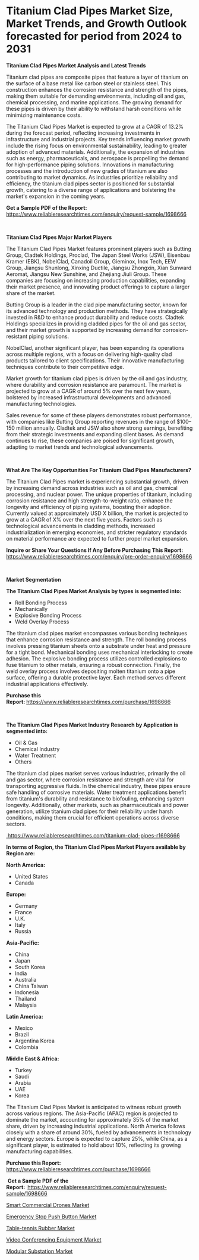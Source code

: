 <p><h1>Titanium Clad Pipes Market Size, Market Trends, and Growth Outlook forecasted for period from 2024 to 2031</h1></p><p><strong>Titanium Clad Pipes Market Analysis and Latest Trends</strong></p>
<p><p>Titanium clad pipes are composite pipes that feature a layer of titanium on the surface of a base metal like carbon steel or stainless steel. This construction enhances the corrosion resistance and strength of the pipes, making them suitable for demanding environments, including oil and gas, chemical processing, and marine applications. The growing demand for these pipes is driven by their ability to withstand harsh conditions while minimizing maintenance costs.</p><p>The Titanium Clad Pipes Market is expected to grow at a CAGR of 13.2% during the forecast period, reflecting increasing investments in infrastructure and industrial projects. Key trends influencing market growth include the rising focus on environmental sustainability, leading to greater adoption of advanced materials. Additionally, the expansion of industries such as energy, pharmaceuticals, and aerospace is propelling the demand for high-performance piping solutions. Innovations in manufacturing processes and the introduction of new grades of titanium are also contributing to market dynamics. As industries prioritize reliability and efficiency, the titanium clad pipes sector is positioned for substantial growth, catering to a diverse range of applications and bolstering the market's expansion in the coming years.</p></p>
<p><strong>Get a Sample PDF of the Report:&nbsp;</strong> <a href="https://www.reliableresearchtimes.com/enquiry/request-sample/1698666?utm_campaign=1602&utm_medium=2&utm_source=Github&utm_content=ia&utm_term=20102024&utm_id=titanium-clad-pipes">https://www.reliableresearchtimes.com/enquiry/request-sample/1698666</a></p>
<p>&nbsp;</p>
<p><strong>Titanium Clad Pipes Major Market Players</strong></p>
<p><p>The Titanium Clad Pipes Market features prominent players such as Butting Group, Cladtek Holdings, Proclad, The Japan Steel Works (JSW), Eisenbau Kramer (EBK), NobelClad, Canadoil Group, Gieminox, Inox Tech, EEW Group, Jiangsu Shunlong, Xinxing Ductile, Jiangsu Zhongxin, Xian Sunward Aeromat, Jiangsu New Sunshine, and Zhejiang Jiuli Group. These companies are focusing on increasing production capabilities, expanding their market presence, and innovating product offerings to capture a larger share of the market.</p><p>Butting Group is a leader in the clad pipe manufacturing sector, known for its advanced technology and production methods. They have strategically invested in R&D to enhance product durability and reduce costs. Cladtek Holdings specializes in providing cladded pipes for the oil and gas sector, and their market growth is supported by increasing demand for corrosion-resistant piping solutions. </p><p>NobelClad, another significant player, has been expanding its operations across multiple regions, with a focus on delivering high-quality clad products tailored to client specifications. Their innovative manufacturing techniques contribute to their competitive edge.</p><p>Market growth for titanium clad pipes is driven by the oil and gas industry, where durability and corrosion resistance are paramount. The market is projected to grow at a CAGR of around 5% over the next few years, bolstered by increased infrastructural developments and advanced manufacturing technologies.</p><p>Sales revenue for some of these players demonstrates robust performance, with companies like Butting Group reporting revenues in the range of $100–150 million annually. Cladtek and JSW also show strong earnings, benefiting from their strategic investments and expanding client bases. As demand continues to rise, these companies are poised for significant growth, adapting to market trends and technological advancements.</p></p>
<p>&nbsp;</p>
<p><strong>What Are The Key Opportunities For Titanium Clad Pipes Manufacturers?</strong></p>
<p><p>The Titanium Clad Pipes market is experiencing substantial growth, driven by increasing demand across industries such as oil and gas, chemical processing, and nuclear power. The unique properties of titanium, including corrosion resistance and high strength-to-weight ratio, enhance the longevity and efficiency of piping systems, boosting their adoption. Currently valued at approximately USD X billion, the market is projected to grow at a CAGR of X% over the next five years. Factors such as technological advancements in cladding methods, increased industrialization in emerging economies, and stricter regulatory standards on material performance are expected to further propel market expansion.</p></p>
<p><strong>Inquire or Share Your Questions If Any Before Purchasing This Report:</strong> <a href="https://www.reliableresearchtimes.com/enquiry/pre-order-enquiry/1698666?utm_campaign=1602&utm_medium=2&utm_source=Github&utm_content=ia&utm_term=20102024&utm_id=titanium-clad-pipes">https://www.reliableresearchtimes.com/enquiry/pre-order-enquiry/1698666</a></p>
<p>&nbsp;</p>
<p><strong>Market Segmentation</strong></p>
<p><strong>The Titanium Clad Pipes Market Analysis by types is segmented into:</strong></p>
<p><ul><li>Roll Bonding Process</li><li>Mechanically</li><li>Explosive Bonding Process</li><li>Weld Overlay Process</li></ul></p>
<p><p>The titanium clad pipes market encompasses various bonding techniques that enhance corrosion resistance and strength. The roll bonding process involves pressing titanium sheets onto a substrate under heat and pressure for a tight bond. Mechanical bonding uses mechanical interlocking to create adhesion. The explosive bonding process utilizes controlled explosions to fuse titanium to other metals, ensuring a robust connection. Finally, the weld overlay process involves depositing molten titanium onto a pipe surface, offering a durable protective layer. Each method serves different industrial applications effectively.</p></p>
<p><strong>Purchase this Report:&nbsp;</strong><a href="https://www.reliableresearchtimes.com/purchase/1698666?utm_campaign=1602&utm_medium=2&utm_source=Github&utm_content=ia&utm_term=20102024&utm_id=titanium-clad-pipes">https://www.reliableresearchtimes.com/purchase/1698666</a></p>
<p>&nbsp;</p>
<p><strong>The Titanium Clad Pipes Market Industry Research by Application is segmented into:</strong></p>
<p><ul><li>Oil & Gas</li><li>Chemical Industry</li><li>Water Treatment</li><li>Others</li></ul></p>
<p><p>The titanium clad pipes market serves various industries, primarily the oil and gas sector, where corrosion resistance and strength are vital for transporting aggressive fluids. In the chemical industry, these pipes ensure safe handling of corrosive materials. Water treatment applications benefit from titanium's durability and resistance to biofouling, enhancing system longevity. Additionally, other markets, such as pharmaceuticals and power generation, utilize titanium clad pipes for their reliability under harsh conditions, making them crucial for efficient operations across diverse sectors.</p></p>
<p><a href="https://www.reliableresearchtimes.com/titanium-clad-pipes-r1698666?utm_campaign=1602&utm_medium=2&utm_source=Github&utm_content=ia&utm_term=20102024&utm_id=titanium-clad-pipes">&nbsp;https://www.reliableresearchtimes.com/titanium-clad-pipes-r1698666</a></p>
<p><strong>In terms of Region, the Titanium Clad Pipes Market Players available by Region are:</strong></p>
<p>
    <p> <strong> North America: </strong>
        <ul>
            <li>United States</li>
            <li>Canada</li>
        </ul>
        </p> 
    <p> <strong> Europe: </strong>
        <ul>
            <li>Germany</li>
            <li>France</li>
            <li>U.K.</li>
            <li>Italy</li>
            <li>Russia</li>
        </ul>
        </p> 
    <p> <strong> Asia-Pacific: </strong>
        <ul>
            <li>China</li>
            <li>Japan</li>
            <li>South Korea</li>
            <li>India</li>
            <li>Australia</li>
            <li>China Taiwan</li>
            <li>Indonesia</li>
            <li>Thailand</li>
            <li>Malaysia</li>
        </ul>
        </p> 
    <p> <strong> Latin America: </strong>
        <ul>
            <li>Mexico</li>
            <li>Brazil</li>
            <li>Argentina Korea</li>
            <li>Colombia</li>
        </ul>
        </p> 
    <p> <strong> Middle East & Africa: </strong>
        <ul>
            <li>Turkey</li>
            <li>Saudi</li>
            <li>Arabia</li>
            <li>UAE</li>
            <li>Korea</li>
        </ul>
    </p>
    </p>
<p><p>The Titanium Clad Pipes Market is anticipated to witness robust growth across various regions. The Asia-Pacific (APAC) region is projected to dominate the market, accounting for approximately 35% of the market share, driven by increasing industrial applications. North America follows closely with a share of around 30%, fueled by advancements in technology and energy sectors. Europe is expected to capture 25%, while China, as a significant player, is estimated to hold about 10%, reflecting its growing manufacturing capabilities.</p></p>
<p><strong>Purchase this Report: </strong><a href="https://www.reliableresearchtimes.com/purchase/1698666?utm_campaign=1602&utm_medium=2&utm_source=Github&utm_content=ia&utm_term=20102024&utm_id=titanium-clad-pipes">https://www.reliableresearchtimes.com/purchase/1698666</a></p>
<p>&nbsp;<strong>Get a Sample PDF of the Report:&nbsp;&nbsp;</strong><a href="https://www.reliableresearchtimes.com/enquiry/request-sample/1698666?utm_campaign=1602&utm_medium=2&utm_source=Github&utm_content=ia&utm_term=20102024&utm_id=titanium-clad-pipes">https://www.reliableresearchtimes.com/enquiry/request-sample/1698666</a></p>
<p><strong></strong></p>
<p><p><a href="https://www.linkedin.com/pulse/driving-forces-global-smart-commercial-drones-market-trends-applications-kdq5f?utm_campaign=1602&utm_medium=2&utm_source=Github&utm_content=ia&utm_term=20102024&utm_id=titanium-clad-pipes">Smart Commercial Drones Market</a></p><p><a href="https://www.linkedin.com/pulse/emergency-stop-push-button-market-consolidation-impact-structure-a8dof?utm_campaign=1602&utm_medium=2&utm_source=Github&utm_content=ia&utm_term=20102024&utm_id=titanium-clad-pipes">Emergency Stop Push Button Market</a></p><p><a href="https://github.com/juniordelafrance/Market-Research-Report-List-5/blob/main/table-tennis-rubber-market.md?utm_campaign=1602&utm_medium=2&utm_source=Github&utm_content=ia&utm_term=20102024&utm_id=titanium-clad-pipes">Table-tennis Rubber Market</a></p><p><a href="https://www.linkedin.com/pulse/exploring-video-conferencing-equipment-market-dynamics-global-jyodf?utm_campaign=1602&utm_medium=2&utm_source=Github&utm_content=ia&utm_term=20102024&utm_id=titanium-clad-pipes">Video Conferencing Equipment Market</a></p><p><a href="https://www.linkedin.com/pulse/modular-substation-market-trends-strategic-insights-2024-2031-slwif?utm_campaign=1602&utm_medium=2&utm_source=Github&utm_content=ia&utm_term=20102024&utm_id=titanium-clad-pipes">Modular Substation Market</a></p></p>